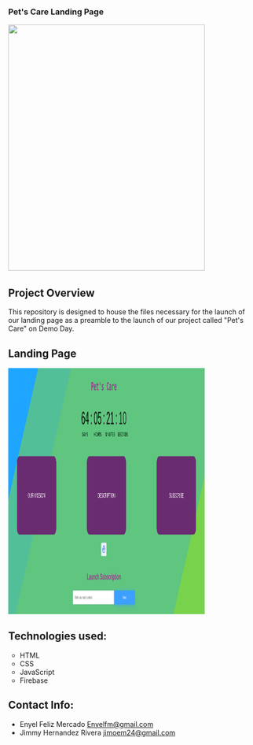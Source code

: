 ### Pet's Care Landing Page
<img src="https://ik.imagekit.io/ikmedia/women-dress-2.jpg](https://github.com/JimmyHernandez/landing_pagePC/blob/main/image/PetsCareLogo.png" 
     width="400" 
     height="500" />

## Project Overview

This repository is designed to house the files necessary for the launch of our landing page as a preamble to the launch of our project called "Pet's Care" on Demo Day.

## Landing Page
<img src="https://github.com/JimmyHernandez/landing_pagePC/blob/main/image/Screenshot%20from%202023-09-13%2014-38-54.png" 
     width="400" 
     height="500" />

## Technologies used:
<ul style="list-style-type:circle;">
   <li>HTML</li>
   <li>CSS</li>
   <li>JavaScript</li>
   <li>Firebase</li>
</ul>

## Contact Info:
- Enyel Feliz Mercado <Enyelfm@gmail.com>
- Jimmy Hernandez Rivera <jimoem24@gmail.com>
